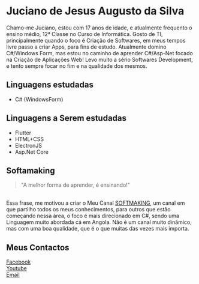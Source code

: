 # Juciano de Jesus Augusto da Silva
<p> Chamo-me Juciano, estou com 17 anos de idade, e atualmente frequento o ensino médio, 12ª Classe no Curso de Informática. Gosto de TI, principalmente quando o foco é Criação de Softwares, em meus tempos livre passo a criar Apps, para fins de estudo. Atualmente domino C#/Windows Form, mas estou no caminho de aprender C#/Asp-Net focado na Criação de Aplicações Web! Levo muito a sério Softwares Development, e tento sempre focar no fim e na qualidade dos mesmos. </p>

## Linguagens estudadas
- C# (WindowsForm)

## Linguagens a Serem estudadas
- Flutter </br>
- HTML+CSS </br>
- ElectronJS </br>
- Asp.Net Core </br>

## Softamaking
 > "A melhor forma de aprender, é ensinando!"
</br>
Essa frase, me motivou a criar o Meu Canal <a href="https://www.youtube.com/channel/UCnx7GM0biEoIggmOJbYozsA">SOFTMAKING</a>, um canal em que partilho todos os meus conhecimentos, para outros que estão começando nessa área, o foco é mais direcionado em C#, sendo uma Linguagem muito abordada cá em Angola.
Não é um canal muito dinâmico, mas com uma boa qualidade, que é o que muitas das vezes mais importa.

## Meus Contactos

<a href="https://www.facebook.com/jussani.silva.52/" >Facebook</a> </br>
<a href="https://www.youtube.com/channel/UCnx7GM0biEoIggmOJbYozsA" >Youtube</a> </br>
<a href="mailto:jucianodasilvasilvaa@gmail.com" >Email</a> </br>





